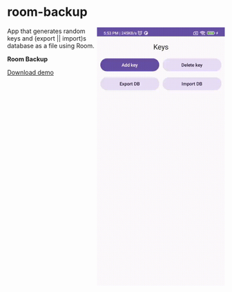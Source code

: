 # room-backup

<img align="right" width="296" height="600"  src="https://github.com/raheemadamboev/room-backup/blob/master/banner.gif" />

App that generates random keys and (export || import)s database as a file using Room.

**Room Backup**

<a href="https://github.com/raheemadamboev/room-backup/blob/master/app-debug.apk">Download demo</a>
